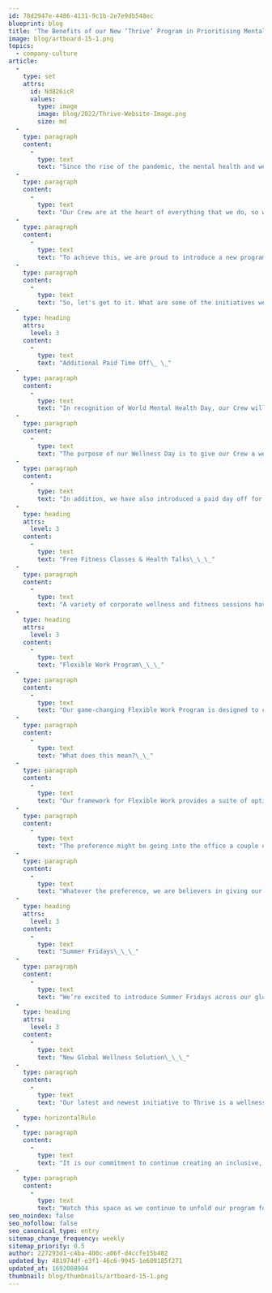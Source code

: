 ```yaml
---
id: 78d2947e-4486-4131-9c1b-2e7e9db548ec
blueprint: blog
title: 'The Benefits of our New ‘Thrive’ Program in Prioritising Mental Health and Well-Being'
image: blog/artboard-15-1.png
topics:
  - company-culture
article:
  -
    type: set
    attrs:
      id: Nd826icR
      values:
        type: image
        image: blog/2022/Thrive-Website-Image.png
        size: md
  -
    type: paragraph
    content:
      -
        type: text
        text: "Since the rise of the pandemic, the mental health and well-being of our people is a key focus area that we've committed to heavily investing in. \_"
  -
    type: paragraph
    content:
      -
        type: text
        text: "Our Crew are at the heart of everything that we do, so we're always on the lookout to implement new initiatives that can help our incredible people be their best selves both at work and home.\_"
  -
    type: paragraph
    content:
      -
        type: text
        text: "To achieve this, we are proud to introduce a new program called ‘Thrive’, enabled by our People & Culture team, which reinforces the value of employee mental health and well-being through a range of initiatives and activities for 2022 and beyond. \_"
  -
    type: paragraph
    content:
      -
        type: text
        text: "So, let's get to it. What are some of the initiatives we’ve implemented?\_\_"
  -
    type: heading
    attrs:
      level: 3
    content:
      -
        type: text
        text: "Additional Paid Time Off\_ \_"
  -
    type: paragraph
    content:
      -
        type: text
        text: "In recognition of World Mental Health Day, our Crew will now receive one paid Wellness Day Off each year.\_\_"
  -
    type: paragraph
    content:
      -
        type: text
        text: "The purpose of our Wellness Day is to give our Crew a well-deserved break that provides dedicated time and space for them to stop, relax and rejuvenate. We understand the demands of work and meeting deadlines, but we also understand the importance of letting our Crew reset and recharge by giving their bodies, minds and souls some much-needed rest to better balance their professional and personal lives.\_\_"
  -
    type: paragraph
    content:
      -
        type: text
        text: "In addition, we have also introduced a paid day off for giving back to the community called ‘Give Back’ day so our Crew can dedicate time to volunteer for a cause that’s close to their hearts.\_\_"
  -
    type: heading
    attrs:
      level: 3
    content:
      -
        type: text
        text: "Free Fitness Classes & Health Talks\_\_\_"
  -
    type: paragraph
    content:
      -
        type: text
        text: "A variety of corporate wellness and fitness sessions have also been included in the program such as free Yoga, Pilates, HIIT and Meditation classes. In addition, a series of educational health talks by inspirational guest speakers will also be included who share their insights for living a healthier lifestyle.\_\_"
  -
    type: heading
    attrs:
      level: 3
    content:
      -
        type: text
        text: "Flexible Work Program\_\_\_"
  -
    type: paragraph
    content:
      -
        type: text
        text: "Our game-changing Flexible Work Program is designed to create a collaborative culture that meets our business, team and individual needs as we operate in a new world.\_\_"
  -
    type: paragraph
    content:
      -
        type: text
        text: "What does this mean?\_\_"
  -
    type: paragraph
    content:
      -
        type: text
        text: "Our framework for Flexible Work provides a suite of options for our current and future Crew because we understand there is no ‘one size fits all' approach to flex work.\_\_"
  -
    type: paragraph
    content:
      -
        type: text
        text: "The preference might be going into the office a couple of days a week to engage with teams and other colleagues, collaborate, share ideas and socialise. On the other hand, working from home can provide more time for focused work and the flexibility to prioritise your days as needed. \_"
  -
    type: paragraph
    content:
      -
        type: text
        text: "Whatever the preference, we are believers in giving our Crew the balance and flexibility they need so that they never miss an important life or work moment.\_\_"
  -
    type: heading
    attrs:
      level: 3
    content:
      -
        type: text
        text: "Summer Fridays\_\_\_"
  -
    type: paragraph
    content:
      -
        type: text
        text: "We’re excited to introduce Summer Fridays across our global offices as another benefit of our Thrive program. This initiative allows our Crew to make the most of their summer when the season begins in their region. This means the opportunity to enjoy a more compacted work week during the summer period that allows for an early finish or late start on Fridays! \_"
  -
    type: heading
    attrs:
      level: 3
    content:
      -
        type: text
        text: "New Global Wellness Solution\_\_\_"
  -
    type: paragraph
    content:
      -
        type: text
        text: "Our latest and newest initiative to Thrive is a wellness solution for our global Crew to access free and confidential support from clinical psychologists and social workers to help with life's ups and downs. This program provides our Crew with the opportunity (whenever they need it) to access support for their emotional, mental, financial, occupational or physical well-being.\_\_"
  -
    type: horizontalRule
  -
    type: paragraph
    content:
      -
        type: text
        text: "It is our commitment to continue creating an inclusive, progressive workplace culture that is responsive to the current and future needs of our business, our people and how we operate as ONE global team. With this in mind, our People & Culture and Senior Leadership Team will be working together to establish more initiatives that can play an integral role in developing and empowering our people. \_"
  -
    type: paragraph
    content:
      -
        type: text
        text: "Watch this space as we continue to unfold our program for Thrive with the goal of continuously creating exceptional experiences for our current and future Coates Crew.\_"
seo_noindex: false
seo_nofollow: false
seo_canonical_type: entry
sitemap_change_frequency: weekly
sitemap_priority: 0.5
author: 227293d1-c4ba-400c-a06f-d4ccfe15b482
updated_by: 481974df-e3f1-46c6-9945-1e609185f271
updated_at: 1692008904
thumbnail: blog/thumbnails/artboard-15-1.png
---
```

